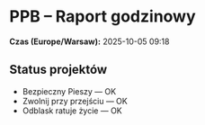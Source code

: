# PPB – Raport godzinowy
**Czas (Europe/Warsaw):** 2025-10-05 09:18

## Status projektów
- Bezpieczny Pieszy — OK
- Zwolnij przy przejściu — OK
- Odblask ratuje życie — OK

